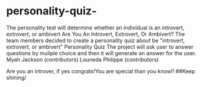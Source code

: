# personality-quiz-
The personality test will determine whether an individual is an introvert, extrovert, or ambivert
Are You An Introvert, Extrovert, Or Ambivert?
The team members decided to create a personality quiz about be "introvert, extrovert, or ambivert"
 Personality Quiz The project will ask user to answer questions by muliple choice and then it will generate an answer for the user.
Myah Jackson (contributors)
Louneda Philippe (contributors)

Are you an introver, if yes congrats!You are special than you know!! ##Keep shining/

